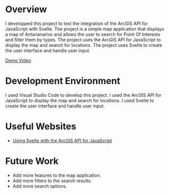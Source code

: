 # Overview

I developped this project to test the integration of the ArcGIS API for JavaScript with Svelte. The project is a simple map application that displays a map of Antananarivo and allows the user to search for Point Of Interests and filter them by types. The project uses the ArcGIS API for JavaScript to display the map and search for locations. The project uses Svelte to create the user interface and handle user input.

[Demo Video](https://youtu.be/2SsFtkTNP_k)

# Development Environment

I used Visual Studio Code to develop this project. I used the ArcGIS API for JavaScript to display the map and search for locations. I used Svelte to create the user interface and handle user input.

# Useful Websites

- [Using Svelte with the ArcGIS API for JavaScript](https://www.esri.com/arcgis-blog/products/js-api-arcgis/developers/using-svelte-with-the-arcgis-api-for-javascript/)

# Future Work

- Add more features to the map application.
- Add more filters to the search results.
- Add more search options.
